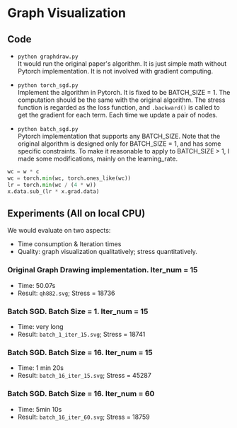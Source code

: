 # Graph Visualization

## Code
- `python graphdraw.py`    
It would run the original paper's algorithm. It is just simple math without Pytorch implementation. It is not involved with gradient computing. 

- `python torch_sgd.py`     
Implement the algorithm in Pytorch. It is fixed to be BATCH_SIZE = 1. The computation should be the same with the original algorithm. The stress function is regarded as the loss function, and `.backward()` is called to get the gradient for each term. Each time we update a pair of nodes. 

- `python batch_sgd.py`     
Pytorch implementation that supports any BATCH_SIZE. Note that the original algorithm is designed only for BATCH_SIZE = 1, and has some specific constraints. To make it reasonable to apply to BATCH_SIZE > 1, I made some modifications, mainly on the learning_rate. 

```python
wc = w * c
wc = torch.min(wc, torch.ones_like(wc))
lr = torch.min(wc / (4 * w))
x.data.sub_(lr * x.grad.data)
```

## Experiments (All on local CPU)
We would evaluate on two aspects:
- Time consumption & Iteration times
- Quality: graph visualization qualitatively; stress quantitatively. 

### Original Graph Drawing implementation. Iter_num = 15
- Time: 50.07s
- Result: `qh882.svg`; Stress = 18736

### Batch SGD. Batch Size = 1. Iter_num = 15
- Time: very long
- Result: `batch_1_iter_15.svg`; Stress = 18741


### Batch SGD. Batch Size = 16. Iter_num = 15
- Time: 1 min 20s
- Result: `batch_16_iter_15.svg`; Stress = 45287

### Batch SGD. Batch Size = 16. Iter_num = 60
- Time: 5min 10s
- Result: `batch_16_iter_60.svg`; Stress = 18759

